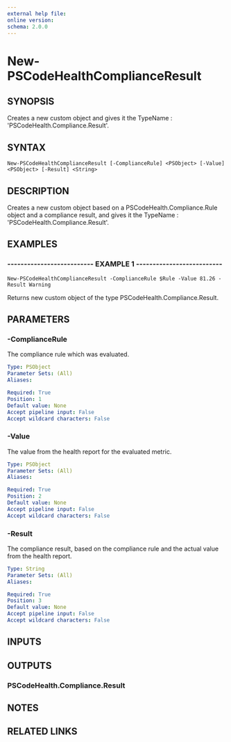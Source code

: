 ```yaml
---
external help file: 
online version: 
schema: 2.0.0
---
```


# New-PSCodeHealthComplianceResult

## SYNOPSIS
Creates a new custom object and gives it the TypeName : 'PSCodeHealth.Compliance.Result'.

## SYNTAX

```
New-PSCodeHealthComplianceResult [-ComplianceRule] <PSObject> [-Value] <PSObject> [-Result] <String>
```

## DESCRIPTION
Creates a new custom object based on a PSCodeHealth.Compliance.Rule object and a compliance result, and gives it the TypeName : 'PSCodeHealth.Compliance.Result'.

## EXAMPLES

### -------------------------- EXAMPLE 1 --------------------------
```
New-PSCodeHealthComplianceResult -ComplianceRule $Rule -Value 81.26 -Result Warning
```

Returns new custom object of the type PSCodeHealth.Compliance.Result.

## PARAMETERS

### -ComplianceRule
The compliance rule which was evaluated.

```yaml
Type: PSObject
Parameter Sets: (All)
Aliases: 

Required: True
Position: 1
Default value: None
Accept pipeline input: False
Accept wildcard characters: False
```

### -Value
The value from the health report for the evaluated metric.

```yaml
Type: PSObject
Parameter Sets: (All)
Aliases: 

Required: True
Position: 2
Default value: None
Accept pipeline input: False
Accept wildcard characters: False
```

### -Result
The compliance result, based on the compliance rule and the actual value from the health report.

```yaml
Type: String
Parameter Sets: (All)
Aliases: 

Required: True
Position: 3
Default value: None
Accept pipeline input: False
Accept wildcard characters: False
```

## INPUTS

## OUTPUTS

### PSCodeHealth.Compliance.Result

## NOTES

## RELATED LINKS

